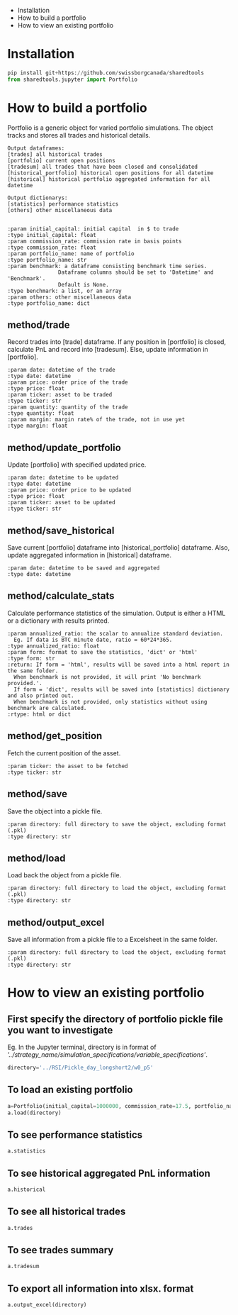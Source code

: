 - Installation
- How to build a portfolio
- How to view an existing portfolio

# Installation 
```python
pip install git+https://github.com/swissborgcanada/sharedtools
from sharedtools.jupyter import Portfolio
```
# How to build a portfolio

Portfolio is a generic object for varied portfolio simulations.
The object tracks and stores all trades and historical details.
        
    Output dataframes:
    [trades] all historical trades
    [portfolio] current open positions
    [tradesum] all trades that have been closed and consolidated
    [historical_portfolio] historical open positions for all datetime
    [historical] historical portfolio aggregated information for all datetime

    Output dictionarys:
    [statistics] performance statistics
    [others] other miscellaneous data


    :param initial_capital: initial capital  in $ to trade
    :type initial_capital: float
    :param commission_rate: commission rate in basis points
    :type commission_rate: float
    :param portfolio_name: name of portfolio
    :type portfolio_name: str
    :param benchmark: a dataframe consisting benchmark time series. 
                    Dataframe columns should be set to 'Datetime' and 'Benchmark'.
                    Default is None.
    :type benchmark: a list, or an array
    :param others: other miscellaneous data
    :type portfolio_name: dict
    
## method/trade
Record trades into [trade] dataframe.
If any position in [portfolio] is closed, calculate PnL and record into [tradesum].
Else, update information in [portfolio].
        
    :param date: datetime of the trade
    :type date: datetime
    :param price: order price of the trade
    :type price: float
    :param ticker: asset to be traded
    :type ticker: str
    :param quantity: quantity of the trade
    :type quantity: float
    :param margin: margin rate% of the trade, not in use yet
    :type margin: float

## method/update_portfolio
Update [portfolio] with specified updated price.
        
    :param date: datetime to be updated
    :type date: datetime
    :param price: order price to be updated
    :type price: float
    :param ticker: asset to be updated
    :type ticker: str

## method/save_historical
Save current [portfolio] dataframe into [historical_portfolio] dataframe.
Also, update aggregated information in [historical] dataframe.
        
    :param date: datetime to be saved and aggregated
    :type date: datetime

## method/calculate_stats
Calculate performance statistics of the simulation.
Output is either a HTML or a dictionary with results printed.
        
    :param annualized_ratio: the scalar to annualize standard deviation. 
      Eg. If data is BTC minute date, ratio = 60*24*365.
    :type annualized_ratio: float
    :param form: format to save the statistics, 'dict' or 'html'
    :type form: str
    :return: If form = 'html', results will be saved into a html report in the same folder.
      When benchmark is not provided, it will print 'No benchmark provided.'.
      If form = 'dict', results will be saved into [statistics] dictionary and also printed out.
      When benchmark is not provided, only statistics without using benchmark are calculated.
    :rtype: html or dict
## method/get_position
Fetch the current position of the asset.
        
    :param ticker: the asset to be fetched
    :type ticker: str
## method/save
Save the object into a pickle file.
        
    :param directory: full directory to save the object, excluding format (.pkl)
    :type directory: str
## method/load
Load back the object from a pickle file.
        
    :param directory: full directory to load the object, excluding format (.pkl)
    :type directory: str
## method/output_excel
Save all information from a pickle file to a Excelsheet in the same folder.
        
    :param directory: full directory to load the object, excluding format (.pkl)
    :type directory: str


# How to view an existing portfolio

## First specify the directory of portfolio pickle file you want to investigate
Eg. In the Jupyter terminal, directory is in format of *'../strategy_name/simulation_specifications/variable_specifications'*.<br>
```python
directory='../RSI/Pickle_day_longshort2/w0_p5'
```

## To load an existing portfolio
```python
a=Portfolio(initial_capital=1000000, commission_rate=17.5, portfolio_name='MeanReversion')
a.load(directory)
```
## To see performance statistics
```python
a.statistics
```
## To see historical aggregated PnL information
```python
a.historical
```
## To see all historical trades
```python
a.trades
```
## To see trades summary
```python
a.tradesum
```
## To export all information into xlsx. format
```python
a.output_excel(directory)
```
